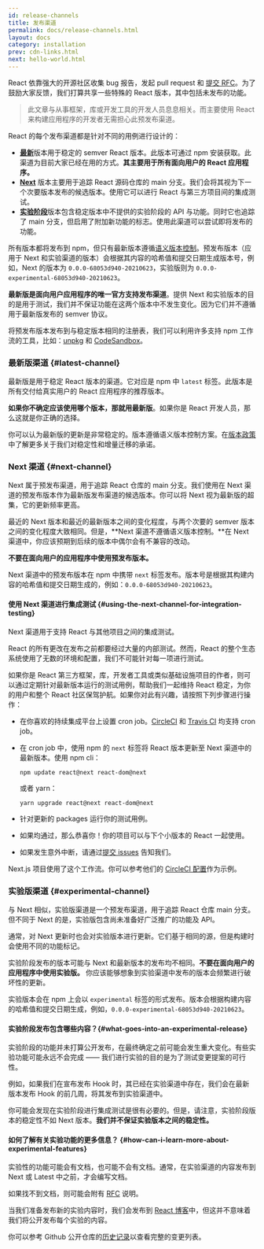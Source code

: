 ```yaml
---
id: release-channels
title: 发布渠道
permalink: docs/release-channels.html
layout: docs
category: installation
prev: cdn-links.html
next: hello-world.html
---
```


React 依靠强大的开源社区收集 bug 报告，发起 pull request 和 [提交 RFC](https://github.com/reactjs/rfcs)。为了鼓励大家反馈，我们打算共享一些特殊的 React 版本，其中包括未发布的功能。

> 此文章与从事框架，库或开发工具的开发人员息息相关。而主要使用 React 来构建应用程序的开发者无需担心此预发布渠道。

React 的每个发布渠道都是针对不同的用例进行设计的：

- [**最新**](#latest-channel)版本用于稳定的 semver React 版本。此版本可通过 npm 安装获取。此渠道为目前大家已经在用的方式。**其主要用于所有面向用户的 React 应用程序。**
- [**Next**](#next-channel) 版本主要用于追踪 React 源码仓库的 main 分支。我们会将其视为下一个次要版本发布的候选版本。使用它可以进行 React 与第三方项目间的集成测试。
- [**实验阶段**](#experimental-channel)版本包含稳定版本中不提供的实验阶段的 API 与功能。同时它也追踪了 main 分支，但启用了附加新功能的标志。使用此渠道可以尝试即将发布的功能。

所有版本都将发布到 npm，但只有最新版本遵循[语义版本控制](/docs/faq-versioning.html)。预发布版本（应用于 Next 和实验渠道的版本）会根据其内容的哈希值和提交日期生成版本号，例如，Next 的版本为 `0.0.0-68053d940-20210623`，实验版则为 `0.0.0-experimental-68053d940-20210623`。

**最新版是面向用户应用程序的唯一官方支持发布渠道**。提供 Next 和实验版本的目的是用于测试，我们并不保证功能在这两个版本中不发生变化。因为它们并不遵循用于最新版发布的 semver 协议。

将预发布版本发布到与稳定版本相同的注册表，我们可以利用许多支持 npm 工作流的工具，比如：[unpkg](https://unpkg.com) 和 [CodeSandbox](https://codesandbox.io)。

### 最新版渠道 {#latest-channel}

最新版是用于稳定 React 版本的渠道。它对应是 npm 中 `latest` 标签。此版本是所有交付给真实用户的 React 应用程序的推荐版本。

**如果你不确定应该使用哪个版本，那就用最新版**。如果你是 React 开发人员，那么这就是你正确的选择。

你可以认为最新版的更新是非常稳定的。版本遵循语义版本控制方案。在[版本政策](/docs/faq-versioning.html)中了解更多关于我们对稳定性和增量迁移的承诺。

### Next 渠道 {#next-channel}

Next 属于预发布渠道，用于追踪 React 仓库的 main 分支。我们使用在 Next 渠道的预发布版本作为最新版发布渠道的候选版本。你可以将 Next 视为最新版的超集，它的更新频率更高。

最近的 Next 版本和最近的最新版本之间的变化程度，与两个次要的 semver 版本之间的变化程度大致相同。但是，**Next 渠道不遵循语义版本控制。**在 Next 渠道中，你应该预期到后续的版本中偶尔会有不兼容的改动。

**不要在面向用户的应用程序中使用预发布版本。**

Next 渠道中的预发布版本在 npm 中携带 `next` 标签发布。版本号是根据其构建内容的哈希值和提交日期生成的，例如：`0.0.0-68053d940-20210623`。

#### 使用 Next 渠道进行集成测试 {#using-the-next-channel-for-integration-testing}

Next 渠道用于支持 React 与其他项目之间的集成测试。

React 的所有更改在发布之前都要经过大量的内部测试。然而，React 的整个生态系统使用了无数的环境和配置，我们不可能针对每一项进行测试。

如果你是 React 第三方框架，库，开发者工具或类似基础设施项目的作者，则可以通过定期针对最新版本运行的测试用例，帮助我们一起维持 React 稳定，为你的用户和整个 React 社区保驾护航。如果你对此有兴趣，请按照下列步骤进行操作：

- 在你喜欢的持续集成平台上设置 cron job。[CircleCI](https://circleci.com/docs/2.0/triggers/#scheduled-builds) 和 [Travis CI](https://docs.travis-ci.com/user/cron-jobs/) 均支持 cron job。
- 在 cron job 中，使用 npm 的 `next` 标签将 React 版本更新至 Next 渠道中的最新版本。使用 npm cli：

  ```console
  npm update react@next react-dom@next
  ```

  或者 yarn：

  ```console
  yarn upgrade react@next react-dom@next
  ```
- 针对更新的 packages 运行你的测试用例。
- 如果均通过，那么恭喜你！你的项目可以与下个小版本的 React 一起使用。
- 如果发生意外中断，请通过[提交 issues](https://github.com/facebook/react/issues) 告知我们。

Next.js 项目使用了这个工作流。你可以参考他们的 [CircleCI 配置](https://github.com/zeit/next.js/blob/c0a1c0f93966fe33edd93fb53e5fafb0dcd80a9e/.circleci/config.yml)作为示例。

### 实验版渠道 {#experimental-channel}

与 Next 相似，实验版渠道是一个预发布渠道，用于追踪 React 仓库 main 分支。但不同于 Next 的是，实验版包含尚未准备好广泛推广的功能及 API。

通常，对 Next 更新时也会对实验版本进行更新。它们基于相同的源，但是构建时会使用不同的功能标记。

实验阶段发布的版本可能与 Next 和最新版本的发布均不相同。**不要在面向用户的应用程序中使用实验版。** 你应该能够想象到实验渠道中发布的版本会频繁进行破坏性的更新。

实验版本会在 npm 上会以 `experimental` 标签的形式发布。版本会根据构建内容的哈希值和提交日期生成，例如，`0.0.0-experimental-68053d940-20210623`。

#### 实验阶段发布包含哪些内容？{#what-goes-into-an-experimental-release}

实验阶段的功能并未打算公开发布，在最终确定之前可能会发生重大变化。有些实验功能可能永远不会完成 —— 我们进行实验的目的是为了测试变更提案的可行性。

例如，如果我们在宣布发布 Hook 时，其已经在实验渠道中存在，我们会在最新版本发布 Hook 的前几周，将其发布到实验渠道中。

你可能会发现在实验阶段进行集成测试是很有必要的。但是，请注意，实验阶段版本的稳定性不如 Next 版本。**我们并不保证实验版本之间的稳定性。**

#### 如何了解有关实验功能的更多信息？ {#how-can-i-learn-more-about-experimental-features}

实验性的功能可能会有文档，也可能不会有文档。通常，在实验渠道的内容发布到 Next 或 Latest 中之前，才会编写文档。

如果找不到文档，则可能会附有 [RFC](https://github.com/reactjs/rfcs) 说明。

当我们准备发布新的实验内容时，我们会发布到 [React 博客](/blog)中，但这并不意味着我们将公开发布每个实验的内容。

你可以参考 Github 公开仓库的[历史记录](https://github.com/facebook/react/commits/main)以查看完整的变更列表。
